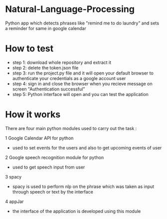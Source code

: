 # Natural-Language-Processing
Python app which detects phrases like "remind me to do laundry" and sets a reminder for same in google calendar 

# How to test 
- step 1: download whole repository and extract it
- step 2: delete the token.json file 
- step 3: run the project.py file and it will open your default browser to authenticate your credentials as a google account user
- step 4: sign in and close the browser when you recieve message on screen "Authentication successful"
- step 5: Python interface will open and you can test the application
 
# How it works
There are four main python modules used to carry out the task :

1 Google Calendar API for python
- used to set events for the users and also to get upcoming events of user

2 Google speech recognition module for python
- used to get speech input from user

3 spacy 
- spacy is used to perform nlp on the phrase which was taken as input through speech or text by the interface

4 appJar 
- the interface of the application is developed using this module
